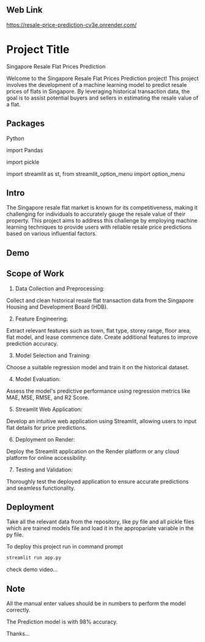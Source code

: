 
## Web Link

https://resale-price-prediction-cv3e.onrender.com/
# Project Title

Singapore Resale Flat Prices Prediction

Welcome to the Singapore Resale Flat Prices Prediction project! This project involves the development of a machine learning model to predict resale prices of flats in Singapore. By leveraging historical transaction data, the goal is to assist potential buyers and sellers in estimating the resale value of a flat.




## Packages

Python

import Pandas

import pickle

import streamlit as st,
from streamlit_option_menu import option_menu
## Intro

The Singapore resale flat market is known for its competitiveness, making it challenging for individuals to accurately gauge the resale value of their property. This project aims to address this challenge by employing machine learning techniques to provide users with reliable resale price predictions based on various influential factors.
## Demo




## Scope of Work

1. Data Collection and Preprocessing:

Collect and clean historical resale flat transaction data from the Singapore Housing and Development Board (HDB).

2. Feature Engineering:

Extract relevant features such as town, flat type, storey range, floor area, flat model, and lease commence date. Create additional features to improve prediction accuracy.

3. Model Selection and Training:

Choose a suitable regression model and train it on the historical dataset.

4. Model Evaluation:

Assess the model's predictive performance using regression metrics like MAE, MSE, RMSE, and R2 Score.

5. Streamlit Web Application:

Develop an intuitive web application using Streamlit, allowing users to input flat details for price predictions.

6. Deployment on Render:

Deploy the Streamlit application on the Render platform or any cloud platform for online accessibility.

7. Testing and Validation:

Thoroughly test the deployed application to ensure accurate predictions and seamless functionality.
## Deployment

Take all the relevant data from the repository, like py file and all pickle files which are trained models file and load it in the appropariate variable in the py file.


To deploy this project run in command prompt

```bash
streamlit run app.py
```

check demo video...
## Note

All the manual enter values should be in numbers to perform the model correctly.

The Prediction model is with 98% accuracy.

Thanks...